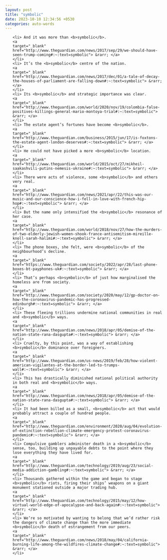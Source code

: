 ```yaml
---
layout: post
title: "symbolic"
date: 2023-10-10 12:34:56 +0530
categories: auto-words
---
```

<ol>

    <li> And it was more than <b>symbolic</b>.
    <a 
    target="_blank" 
    href="http://www.theguardian.com/news/2017/sep/29/we-should-have-seen-trump-coming#:~:text=symbolic"> &rarr; </a>
    </li>
    <li> It’s the <b>symbolic</b> centre of the nation.
    <a 
    target="_blank" 
    href="http://www.theguardian.com/news/2017/dec/01/a-tale-of-decay-the-houses-of-parliament-are-falling-down#:~:text=symbolic"> &rarr; </a>
    </li>
    <li> Its <b>symbolic</b> and strategic importance was clear.
    <a 
    target="_blank" 
    href="http://www.theguardian.com/world/2020/nov/19/colombia-false-positives-killings-general-mario-montoya-trial#:~:text=symbolic"> &rarr; </a>
    </li>
    <li> The estate agent’s fortunes have become <b>symbolic</b>.
    <a 
    target="_blank" 
    href="http://www.theguardian.com/business/2015/jun/17/is-foxtons-the-estate-agent-london-deserves#:~:text=symbolic"> &rarr; </a>
    </li>
    <li> He could not have picked a more <b>symbolic</b> location.
    <a 
    target="_blank" 
    href="http://www.theguardian.com/world/2015/oct/27/mikheil-saakashvili-putins-nemesis-ukraine#:~:text=symbolic"> &rarr; </a>
    </li>
    <li> There were acts of violence, some <b>symbolic</b> and others very real.
    <a 
    target="_blank" 
    href="http://www.theguardian.com/news/2021/apr/22/this-was-our-music-and-our-conscience-how-i-fell-in-love-with-french-hip-hop#:~:text=symbolic"> &rarr; </a>
    </li>
    <li> But the name only intensified the <b>symbolic</b> resonance of her case.
    <a 
    target="_blank" 
    href="http://www.theguardian.com/world/2018/nov/27/how-the-murders-of-two-elderly-jewish-women-shook-france-antisemitism-mireille-knoll-sarah-halimi#:~:text=symbolic"> &rarr; </a>
    </li>
    <li> The phone boxes, she felt, were <b>symbolic</b> of the neighbourhood’s decline.
    <a 
    target="_blank" 
    href="https://www.theguardian.com/society/2022/apr/28/last-phone-boxes-bt-payphones-uk#:~:text=symbolic"> &rarr; </a>
    </li>
    <li> That’s perhaps <b>symbolic</b> of just how marginalised the homeless are from society.
    <a 
    target="_blank" 
    href="http://www.theguardian.com/society/2020/may/12/gp-doctor-on-how-the-coronavirus-pandemic-has-progressed-edinburgh#:~:text=symbolic"> &rarr; </a>
    </li>
    <li> These fleeing trillions undermine national communities in real and <b>symbolic</b> ways.
    <a 
    target="_blank" 
    href="http://www.theguardian.com/news/2018/apr/05/demise-of-the-nation-state-rana-dasgupta#:~:text=symbolic"> &rarr; </a>
    </li>
    <li> Cruelty, by this point, was a way of establishing <b>symbolic</b> dominance over foreigners.
    <a 
    target="_blank" 
    href="http://www.theguardian.com/us-news/2019/feb/28/how-violent-american-vigilantes-at-the-border-led-to-trumps-wall#:~:text=symbolic"> &rarr; </a>
    </li>
    <li> This has drastically diminished national political authority in both real and <b>symbolic</b> ways.
    <a 
    target="_blank" 
    href="http://www.theguardian.com/news/2018/apr/05/demise-of-the-nation-state-rana-dasgupta#:~:text=symbolic"> &rarr; </a>
    </li>
    <li> It had been billed as a small, <b>symbolic</b> act that would probably attract a couple of hundred people.
    <a 
    target="_blank" 
    href="http://www.theguardian.com/environment/2020/aug/04/evolution-of-extinction-rebellion-climate-emergency-protest-coronavirus-pandemic#:~:text=symbolic"> &rarr; </a>
    </li>
    <li> Compulsive gamblers administer death in a <b>symbolic</b> sense, too, building up unpayable debts to the point where they lose everything they have lived for.
    <a 
    target="_blank" 
    href="http://www.theguardian.com/technology/2019/aug/23/social-media-addiction-gambling#:~:text=symbolic"> &rarr; </a>
    </li>
    <li> Thousands gathered within the game and began to stage <b>symbolic</b> riots, firing their ships’ weapons on a giant monument stationed outside a major trading hub.
    <a 
    target="_blank" 
    href="http://www.theguardian.com/technology/2015/may/12/how-virtual-world-edge-of-apocalypse-and-back-again#:~:text=symbolic"> &rarr; </a>
    </li>
    <li> We’re so motivated by wanting to belong that we’d rather risk the dangers of climate change than the more immediate <b>symbolic</b> death of estrangement from our peers.
    <a 
    target="_blank" 
    href="http://www.theguardian.com/news/2018/may/04/california-burning-life-among-the-wildfires-climate-change#:~:text=symbolic"> &rarr; </a>
    </li>